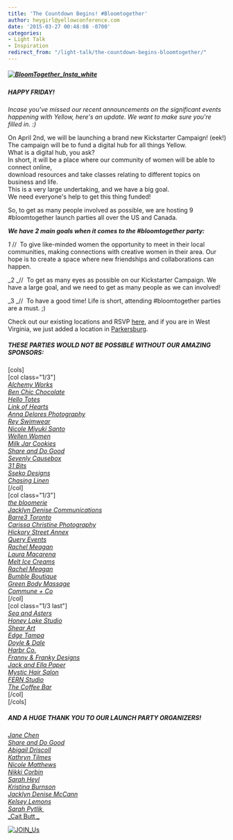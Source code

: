 ```yaml
---
title: 'The Countdown Begins! #Bloomtogether'
author: heygirl@yellowconference.com
date: '2015-03-27 00:48:08 -0700'
categories:
- Light Talk
- Inspiration
redirect_from: "/light-talk/the-countdown-begins-bloomtogether/"
---
```


##### [![BloomTogether_Insta_white](https://yellow-blog-images.imgix.net/2015/03/BloomTogether_Insta_white.jpg)](https://yellow-blog-images.imgix.net/2015/03/BloomTogether_Insta_white.jpg)

##### **HAPPY FRIDAY!**

<div>

_Incase you've missed our recent announcements on the significant events happening with Yellow, here's an update. We want to make sure you're filled in. :)_

On April 2nd, we will be launching a brand new Kickstarter Campaign! (eek!)  
The campaign will be to fund a digital hub for all things Yellow.  
What is a digital hub, you ask?  
In short, it will be a place where our community of women will be able to connect online,  
download resources and take classes relating to different topics on business and life.  
This is a very large undertaking, and we have a big goal.  
We need everyone's help to get this thing funded!

So, to get as many people involved as possible, we are hosting 9  
#bloomtogether launch parties all over the US and Canada.

_**We have 2 main goals when it comes to the #bloomtogether party:**_

_1_ //  To give like-minded women the opportunity to meet in their local communities, making connections with creative women in their area. Our hope is to create a space where new friendships and collaborations can happen.

_2 _//  To get as many eyes as possible on our Kickstarter Campaign. We have a large goal, and we need to get as many people as we can involved!

_3 _//  To have a good time! Life is short, attending #bloomtogether parties are a must. ;)

Check out our existing locations and RSVP [here](http://yellowconference.com/help-us-bloomtogether/), and if you are in West Virginia, we just added a location in [Parkersburg](https://ti.to/yellowconference/bloom-together-parkersburg-wv).

</div>

<div>

##### THESE PARTIES WOULD NOT BE POSSIBLE WITHOUT OUR AMAZING SPONSORS:

[cols]  
[col class="1/3"]  
_[Alchemy Works](http://www.alchemyworks.us/)_  
_[Ben Chic Chocolate](http://www.benchic.com/)_  
_[Hello Totes](http://hellototes.storenvy.com/)_  
_[Link of Hearts](http://www.linkofhearts.com/)_  
_[Anna Delores Photography](http://www.annadelores.com/)_  
_[Rey Swimwear  
Nicole Miyuki Santo](http://cargocollective.com/nicolemiyuki)_  
_[Wellen Women](http://shop.wellensurf.com/collections/wellen-women)_  
_[Milk Jar Cookies](https://www.milkjarcookies.com/)_  
_[Share and Do Good](http://www.shareanddogood.com/)_  
_[Sevenly Causebox](https://causebox.sevenly.org/)_  
_[31 Bits](http://31bits.com/)_  
_[Sseko Designs](http://ssekodesigns.com/)_  
_[Chasing Linen](http://chasinglinen.com/)_  
[/col]  
[col class="1/3"]  
_[the bloomerie](http://www.thebloomerie.com/)_  
_[Jacklyn Denise Communications](http://www.jacklyndenise.com/)_  
_[Barre3 Toronto](https://instagram.com/barre3toronto/)_  
_[Carissa Christine Photography](http://www.carissachristine.com/)_  
_[Hickory Street Annex](http://www.hickorystreetannex.com/)_  
_[Query Events](http://queryevents.com/)  
[Rachel Meagan](http://rachelmeaganphotography.com/)  
[Laura Macarena](http://www.lauramacarena.com/)  
[Melt Ice Creams](https://www.facebook.com/MeltIceCreams?ref=br_tf)  
[Rachel Meagan](http://rachelmeaganphotography.com/)  
[Bumble Boutique](http://facebook.com/bumbletampa)  
[Green Body Massage](http://www.greenbodymassage.com/)_  
_[Commune + Co](http://communeandco.com/)_  
[/col]  
[col class="1/3 last"]  
_[Sea and Asters](https://www.facebook.com/Sea.Asters)_  
_[Honey Lake Studio](http://honeylakestudio.bigcartel.com/)_  
_[Shear Art](http://shearart.com/)_  
_[Edge Tampa](http://edgesalontampa.com/)_  
_[Doyle & Dale](http://doyleanddale.com/)_  
_[Harbr Co.](http://harbr.co/)_  
_[Franny & Franky Designs](https://www.facebook.com/frannyandfranky)_  
_[Jack and Ella Paper](http://jackandellapaper.com/)_  
_[Mystic Hair Salon](http://mystichair.com/)_  
_[FERN Studio](http://www.fern-shop.com/)_  
_[T](http://www.coffeebarmov.com/)[he Coffee Bar](http://www.coffeebarmov.com/)_  
[/col]  
[/cols]  

##### AND A HUGE THANK YOU TO OUR LAUNCH PARTY ORGANIZERS!

_[Jane Chen](http://yellowconference.com/blog/page/3/%20https://instagram.com/pinkjaney/)  
[Share and Do Good](http://www.shareanddogood.com/)_  
_[Abigail Driscoll](http://www.ritesofasylum.com/)  
[Kathryn Tilmes](https://instagram.com/kathryntilmes/)_  
_[Nicole Matthews](http://www.thebloomerie.com/)  
[Nikki Corbin](http://www.thebloomerie.com/)_  
_[Sarah Heyl](http://sarahheyl.com/)  
[Kristina Burnson](https://instagram.com/kristinaburnson)_  
_[Jacklyn Denise McCann](http://www.jacklyndenise.com/)_  
_[K](http://www.lauramacarena.com/)[elsey Lemons](http://sheinthemaking.blogspot.com/)  
[Sarah Pytlik ](http://www.coffeebarmov.com/)_  
[_Cait Butt _](https://instagram.com/cait_elizabeth/)

[![JOIN_Us](https://yellow-blog-images.imgix.net/2015/03/JOIN_Us.jpg)](https://yellow-blog-images.imgix.net/2015/03/JOIN_Us.jpg)

</div>
